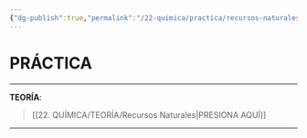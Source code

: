 ```yaml
---
{"dg-publish":true,"permalink":"/22-quimica/practica/recursos-naturales/","tags":["Química","Práctica"]}
---
```


# PRÁCTICA
---
**TEORÍA**:
>[[22. QUÍMICA/TEORÍA/Recursos Naturales\|PRESIONA AQUÍ]]

---


